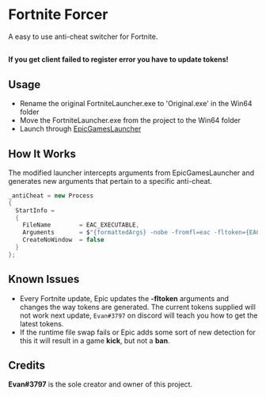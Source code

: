 # Fortnite Forcer

A easy to use anti-cheat switcher for Fortnite.

##
**If you get client failed to register error you have to update tokens!**

## Usage

- Rename the original FortniteLauncher.exe to 'Original.exe' in the Win64 folder
- Move the FortniteLauncher.exe from the project to the Win64 folder
- Launch through [EpicGamesLauncher](https://launcher-public-service-prod06.ol.epicgames.com/launcher/api/installer/download/EpicGamesLauncherInstaller.msi?productName=unrealtournament)

## How It Works

The modified launcher intercepts arguments from EpicGamesLauncher and generates new arguments that pertain to a specific anti-cheat.
```cs
_antiCheat = new Process
{
  StartInfo =
  {
    FileName        = EAC_EXECUTABLE,
    Arguments       = $"{formattedArgs} -nobe -fromfl=eac -fltoken={EAC_TOKEN}",
    CreateNoWindow  = false
  }
};
```

## Known Issues

- Every Fortnite update, Epic updates the **-fltoken** arguments and changes the way tokens are generated. The current tokens supplied will not work next update, ```Evan#3797``` on discord will teach you how to get the latest tokens.
- If the runtime file swap fails or Epic adds some sort of new detection for this it will result in a game **kick**, but not a **ban**.

## Credits

**Evan#3797** is the sole creator and owner of this project.
